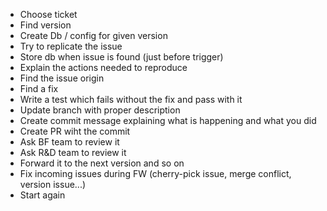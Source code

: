 - Choose ticket
- Find version
- Create Db / config for given version
- Try to replicate the issue
- Store db when issue is found (just before trigger)
- Explain the actions needed to reproduce
- Find the issue origin
- Find a fix
- Write a test which fails without the fix and pass with it
- Update branch with proper description
- Create commit message explaining what is happening and what you did
- Create PR wiht the commit
- Ask BF team to review it
- Ask R&D team to review it
- Forward it to the next version and so on
- Fix incoming issues during FW (cherry-pick issue, merge conflict, version issue...)
- Start again
